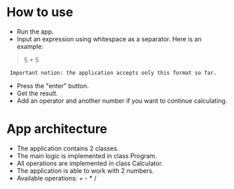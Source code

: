 # How to use
* Run the app.
* Input an expression using whitespace as a separator. Here is an example: 
> 5 + 5

     Important notion: the application accepts only this format so far.
* Press the "enter" button.
* Get the result.
* Add an operator and another number if you want to continue calculating. 


# App architecture
* The application contains 2 classes.
* The main logic is implemented in class Program.
* All operations are implemented in class Calculator.
* The application is able to work with 2 numbers. 
* Available operations: + - * /
